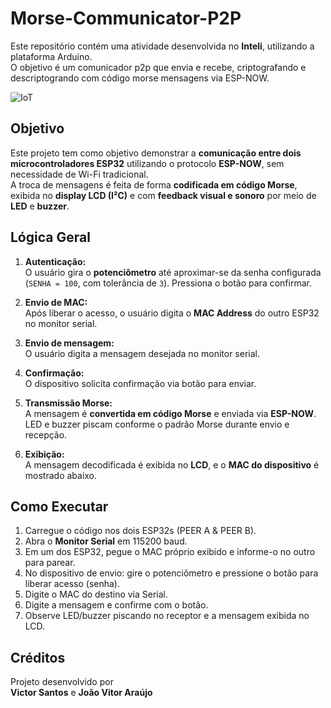 # Morse-Communicator-P2P

Este repositório contém uma atividade desenvolvida no **Inteli**, utilizando a plataforma Arduino.  
O objetivo é um comunicador p2p que envia e recebe, criptografando e descriptogrando com código morse mensagens via ESP-NOW.

![IoT](https://plum-atomic-lemur-391.mypinata.cloud/ipfs/bafybeidbxzuuikpxqvxsqplkxsvolxiyz55dm3yioqeqx2ipvxr3proqo4)


## Objetivo

Este projeto tem como objetivo demonstrar a **comunicação entre dois microcontroladores ESP32** utilizando o protocolo **ESP-NOW**, sem necessidade de Wi-Fi tradicional.  
A troca de mensagens é feita de forma **codificada em código Morse**, exibida no **display LCD (I²C)** e com **feedback visual e sonoro** por meio de **LED** e **buzzer**.  

## Lógica Geral

1. **Autenticação:**  
   O usuário gira o **potenciômetro** até aproximar-se da senha configurada (`SENHA = 100`, com tolerância de `3`). Pressiona o botão para confirmar.  

2. **Envio de MAC:**  
   Após liberar o acesso, o usuário digita o **MAC Address** do outro ESP32 no monitor serial.  

3. **Envio de mensagem:**  
   O usuário digita a mensagem desejada no monitor serial.  

4. **Confirmação:**  
   O dispositivo solicita confirmação via botão para enviar.  

5. **Transmissão Morse:**  
   A mensagem é **convertida em código Morse** e enviada via **ESP-NOW**. LED e buzzer piscam conforme o padrão Morse durante envio e recepção.  

6. **Exibição:**  
   A mensagem decodificada é exibida no **LCD**, e o **MAC do dispositivo** é mostrado abaixo.

## Como Executar  

1. Carregue o código nos dois ESP32s (PEER A & PEER B).  
2. Abra o **Monitor Serial** em 115200 baud.  
3. Em um dos ESP32, pegue o MAC próprio exibido e informe-o no outro para parear.  
4. No dispositivo de envio: gire o potenciômetro e pressione o botão para liberar acesso (senha).  
5. Digite o MAC do destino via Serial.  
6. Digite a mensagem e confirme com o botão.  
7. Observe LED/buzzer piscando no receptor e a mensagem exibida no LCD.

## Créditos  

Projeto desenvolvido por  
**Victor Santos** e **João Vitor Araújo**  
